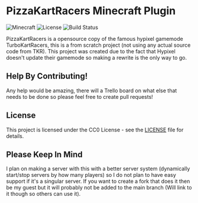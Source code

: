 # PizzaKartRacers Minecraft Plugin

![Minecraft](https://img.shields.io/badge/Minecraft-1.20.4-brightgreen)
![License](https://img.shields.io/badge/License-CC0-blue.svg)
![Build Status](https://img.shields.io/badge/Build-Passing-brightgreen)

PizzaKartRacers is a opensource copy of the famous hypixel gamemode TurboKartRacers, this is a from scratch project (not using any actual source code from TKR). This project was created due to the fact that Hypixel doesn't update their gamemode so making a rewrite is the only way to go.

## Help By Contributing!

Any help would be amazing, there will a Trello board on what else that needs to be done so please feel free to create pull requests!

## License

This project is licensed under the CC0 License - see the [LICENSE](LICENSE) file for details.

## Please Keep In Mind

I plan on making a server with this with a better server system (dynamically start/stop servers by how many players) so I do not plan to have easy support if it's a singular server. If you want to create a fork that does it then be my guest but it will probably not be added to the main branch (Will link to it though so others can use it).
